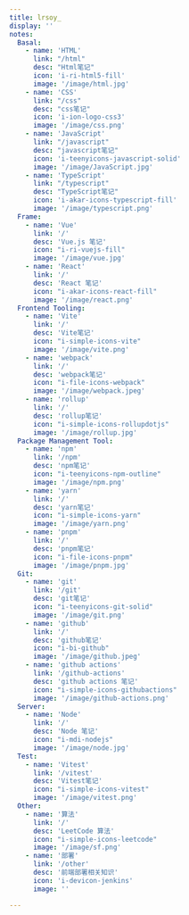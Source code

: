 ```yaml
---
title: lrsoy_
display: ''
notes: 
  Basal: 
    - name: 'HTML'
      link: "/html"
      desc: "Html笔记"
      icon: 'i-ri-html5-fill'
      image: '/image/html.jpg'
    - name: 'CSS'
      link: "/css"
      desc: "css笔记"
      icon: 'i-ion-logo-css3'
      image: '/image/css.png'
    - name: 'JavaScript'
      link: "/javascript"
      desc: "javascript笔记"
      icon: 'i-teenyicons-javascript-solid'
      image: '/image/JavaScript.jpg'
    - name: 'TypeScript'
      link: "/typescript"
      desc: "TypeScript笔记"
      icon: 'i-akar-icons-typescript-fill'
      image: '/image/typescript.png'
  Frame:
    - name: 'Vue'
      link: '/'
      desc: 'Vue.js 笔记'
      icon: "i-ri-vuejs-fill"
      image: '/image/vue.jpg'
    - name: 'React'
      link: '/'
      desc: 'React 笔记'
      icon: "i-akar-icons-react-fill"
      image: '/image/react.png'
  Frontend Tooling:
    - name: 'Vite'
      link: '/'
      desc: 'Vite笔记'
      icon: "i-simple-icons-vite"
      image: '/image/vite.png'
    - name: 'webpack'
      link: '/'
      desc: 'webpack笔记'
      icon: "i-file-icons-webpack"
      image: '/image/webpack.jpeg'
    - name: 'rollup'
      link: '/'
      desc: 'rollup笔记'
      icon: "i-simple-icons-rollupdotjs"
      image: '/image/rollup.jpg'
  Package Management Tool:
    - name: 'npm'
      link: '/npm'
      desc: 'npm笔记'
      icon: "i-teenyicons-npm-outline"
      image: '/image/npm.png'
    - name: 'yarn'
      link: '/'
      desc: 'yarn笔记'
      icon: "i-simple-icons-yarn"
      image: '/image/yarn.png'
    - name: 'pnpm'
      link: '/'
      desc: 'pnpm笔记'
      icon: "i-file-icons-pnpm"
      image: '/image/pnpm.jpg'
  Git: 
    - name: 'git'
      link: '/git'
      desc: 'git笔记'
      icon: "i-teenyicons-git-solid"
      image: '/image/git.png'
    - name: 'github'
      link: '/'
      desc: 'github笔记'
      icon: "i-bi-github"
      image: '/image/github.jpeg'
    - name: 'github actions'
      link: '/github-actions'
      desc: 'github actions 笔记'
      icon: "i-simple-icons-githubactions"
      image: '/image/github-actions.png'
  Server: 
    - name: 'Node'
      link: '/'
      desc: 'Node 笔记'
      icon: "i-mdi-nodejs"
      image: '/image/node.jpg'
  Test: 
    - name: 'Vitest'
      link: '/vitest'
      desc: 'Vitest笔记'
      icon: "i-simple-icons-vitest"
      image: '/image/vitest.png'
  Other: 
    - name: '算法'
      link: '/'
      desc: 'LeetCode 算法'
      icon: "i-simple-icons-leetcode"
      image: '/image/sf.png'
    - name: '部署'
      link: '/other'
      desc: '前端部署相关知识'
      icon: 'i-devicon-jenkins'
      image: ''

---
```

<!-- @layout-full-width -->
<ListNotes :notes="frontmatter.notes"/>